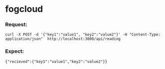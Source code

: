 # fogcloud

### Request:

`curl -X POST -d '{"key1":"value1", "key2":"value2"}' -H "Content-Type: application/json"  http://localhost:3000/api/reading `

### Expect:

`{"recieved":{"key1":"value1","key2":"value2"}}`